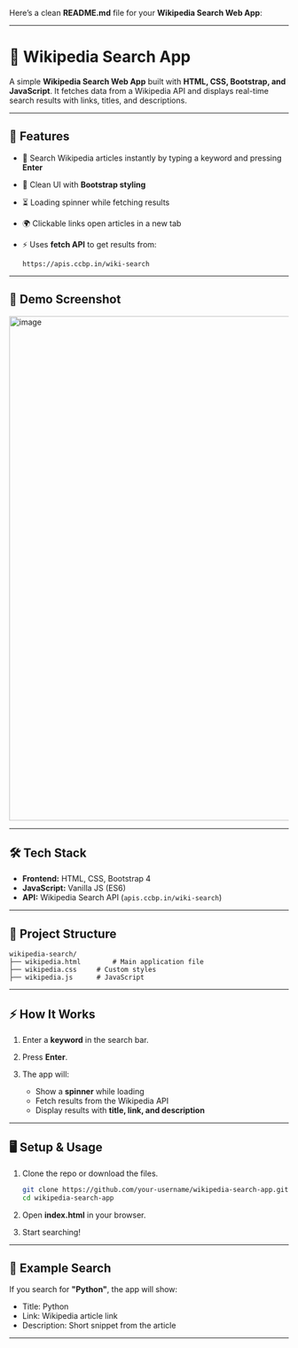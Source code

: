 Here’s a clean **README.md** file for your **Wikipedia Search Web App**:

---

# 🔎 Wikipedia Search App

A simple **Wikipedia Search Web App** built with **HTML, CSS, Bootstrap, and JavaScript**.
It fetches data from a Wikipedia API and displays real-time search results with links, titles, and descriptions.

---

## 🚀 Features

* 📖 Search Wikipedia articles instantly by typing a keyword and pressing **Enter**
* 🎨 Clean UI with **Bootstrap styling**
* ⏳ Loading spinner while fetching results
* 🌍 Clickable links open articles in a new tab
* ⚡ Uses **fetch API** to get results from:

  ```
  https://apis.ccbp.in/wiki-search
  ```

---

## 📸 Demo Screenshot

<img width="1876" height="910" alt="image" src="https://github.com/user-attachments/assets/02c8e26a-0756-4452-8856-9926550f3525" />


---

## 🛠️ Tech Stack

* **Frontend:** HTML, CSS, Bootstrap 4
* **JavaScript:** Vanilla JS (ES6)
* **API:** Wikipedia Search API (`apis.ccbp.in/wiki-search`)

---

## 📂 Project Structure

```
wikipedia-search/
├── wikipedia.html        # Main application file
├── wikipedia.css     # Custom styles
├── wikipedia.js      # JavaScript
```

---

## ⚡ How It Works

1. Enter a **keyword** in the search bar.
2. Press **Enter**.
3. The app will:

   * Show a **spinner** while loading
   * Fetch results from the Wikipedia API
   * Display results with **title, link, and description**

---

## 🖥️ Setup & Usage

1. Clone the repo or download the files.

   ```bash
   git clone https://github.com/your-username/wikipedia-search-app.git
   cd wikipedia-search-app
   ```

2. Open **index.html** in your browser.

3. Start searching!

---

## 📜 Example Search

If you search for **"Python"**, the app will show:

* Title: Python
* Link: Wikipedia article link
* Description: Short snippet from the article

---

 
